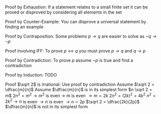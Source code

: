Proof by Exhaustion:
	If a statement relates to a small finite set it can be proved or disproved by considering all elements in the set

Proof by Counter-Example:
	You can disprove a universal statement by finding an example

Proof by Contraposition:
	Some problems $p \to q$ are easier to solve as $¬q \to ¬p$

Proof involving IFF:
	To prove $p \leftrightarrow q$ you must prove $p \to q$ and $q \to p$

Proof by Contradiction:
	To prove $p$ assume $¬p$ is true and find a contradiction

Proof by Induction:
	TODO

Proof $\sqrt 2$ is irrational:
	Use proof by contradiction
	Assume $\sqrt 2 = \dfrac{m}{n}$
	Assume $\dfrac{m}{n}$ is in its simplest form
	$n \sqrt 2 = m$
	$2 n^2 = m^2 \to m^2$ is even $\to$ m is even $\to m = 2k$
	$2n^2 = (2k)^2 = 4k^2$
	$n^2 = 2k^2 \to n$ is even $\to n$ is even $\to n = 2p$
	$\sqrt 2 = \dfrac{2k}{2p}$
	$\dfrac{m}{n}$ is not in its simplest form